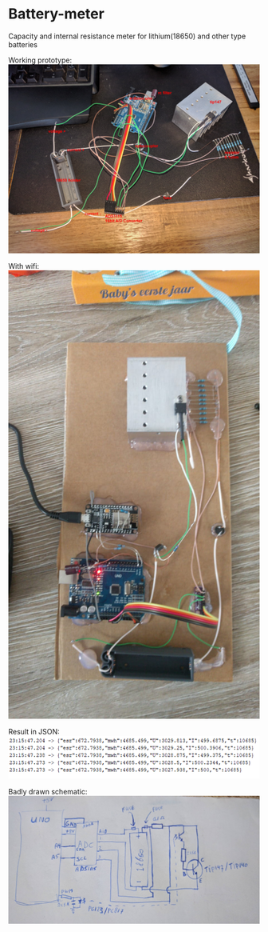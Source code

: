 # Battery-meter
Capacity and internal resistance meter for lithium(18650) and other type batteries


Working prototype:
![alt text](https://raw.githubusercontent.com/Perr/Battery-meter/master/prototype_expl.jpg)

With wifi:
![alt text](https://raw.githubusercontent.com/Perr/Battery-meter/master/prototype_with_wifi.jpeg)

Result in JSON:
![alt text](https://raw.githubusercontent.com/Perr/Battery-meter/master/testresult.png)

Badly drawn schematic:
![alt text](https://raw.githubusercontent.com/Perr/Battery-meter/master/basic_circuit.png)
